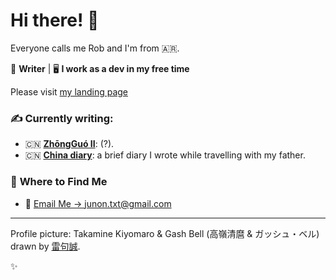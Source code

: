 # Hi there! 👋

Everyone calls me Rob and I'm from 🇦🇷.

🎨 **Writer** | 🖥️ **I work as a dev in my free time**

Please visit [my landing page](https://robin.ar)

### ✍️ **Currently writing:** 

- 🇨🇳 [**ZhōngGuó II**](https://junon-txt.github.io/zhongguo-ii-pages/): (?).
- 🇨🇳 [**China diary**](https://junon-txt.github.io/china-diary/): a brief diary I wrote while travelling with my father.

### 🔗 **Where to Find Me**
- 📧 [Email Me -> junon.txt@gmail.com](mailto:junon.txt@gmail.com)

---

Profile picture: Takamine Kiyomaro & Gash Bell (高嶺清麿 & ガッシュ・ベル) drawn by [雷句誠](https://x.com/raikumakoto).

✨
